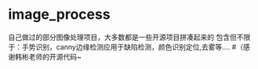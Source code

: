 # image_process
自己做过的部分图像处理项目，大多数都是一些开源项目拼凑起来的
包含但不限于：手势识别，canny边缘检测应用于缺陷检测，颜色识别定位,去雾等....
#（感谢韩彬老师的开源代码~
